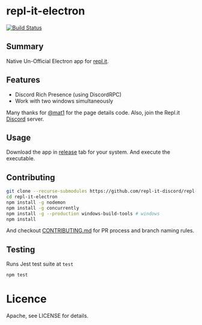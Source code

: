 # repl-it-electron

[![Build Status](https://travis-ci.org/repl-it-discord/repl.it-electron.svg?branch=master)](https://travis-ci.org/repl-it-discord/repl.it-electron)

## Summary

Native Un-Official Electron app for [repl.it](https://repl.it).

## Features

* Discord Rich Presence (using DiscordRPC)
* Work with two windows simultaneously

Many thanks for [@mat1](https://repl.it/@mat1) for the page details code. Also, join the Repl.it [Discord](https://repl.it/discord) server.

## Usage

Download the app in [release](https://github.com/leon332157/repl.it-electron/releases) tab for your system. And execute the executable.

## Contributing

```bash
git clone --recurse-submodules https://github.com/repl-it-discord/repl-it-electron
cd repl-it-electron
npm install -g nodemon
npm install -g concurrently
npm install -g --production windows-build-tools # windows
npm install
```

And checkout [CONTRIBUTING.md](https://github.com/repl-it-discord/repl.it-electron/blob/master/CONTRIBUTING.md) for PR process and branch naming rules.

## Testing

Runs Jest test suite at `test`

```bash
npm test
```

# Licence
Apache, see LICENSE for details.
